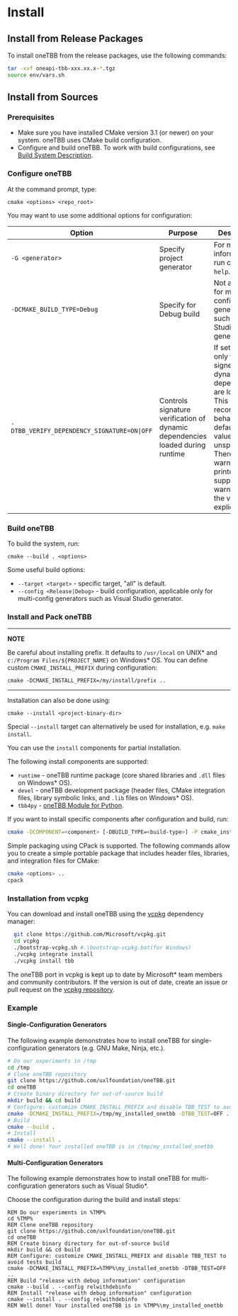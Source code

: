 # Install

## Install from Release Packages 

To install oneTBB from the release packages, use the following commands: 

```bash
tar -xvf oneapi-tbb-xxx.xx.x-*.tgz
source env/vars.sh
```
## Install from Sources

### Prerequisites 
   
   - Make sure you have installed CMake version 3.1 (or newer) on your system. oneTBB uses CMake build configuration.
   - Configure and build oneTBB. To work with build configurations, see [Build System Description](cmake/README.md). 


### Configure oneTBB

At the command prompt, type:
```
cmake <options> <repo_root>
```

You may want to use some additional options for configuration:

| Option                                      | Purpose                                                                       | Description                                                                                                                                                                                                                  |
|---------------------------------------------|-------------------------------------------------------------------------------|------------------------------------------------------------------------------------------------------------------------------------------------------------------------------------------------------------------------------|
| `-G <generator>`                            | Specify project generator                                                     | For more information, run cmake `–help`.                                                                                                                                                                                     |
| `-DCMAKE_BUILD_TYPE=Debug`                  | Specify for Debug build                                                       | Not applicable for multi-configuration generators such as Visual Studio generator.                                                                                                                                           |
| `-DTBB_VERIFY_DEPENDENCY_SIGNATURE=ON\|OFF` | Controls signature verification of dynamic dependencies loaded during runtime | If set to ON, only the signed dynamic dependencies are loaded. This is the recommended behavior. By default, the value is unspecified. Therefore, the warning is printed. To suppress the warning, set the value explicitly. |

### Build oneTBB
 
To build the system, run:
```
cmake --build . <options>
```

Some useful build options:
- `--target <target>` - specific target, "all" is default.
-	`--config <Release|Debug>` - build configuration, applicable only for multi-config generators such as Visual Studio generator.


### Install and Pack oneTBB

---
**NOTE**

Be careful about installing prefix. It defaults to `/usr/local` on UNIX* and `c:/Program Files/${PROJECT_NAME}` on Windows* OS.
You can define custom `CMAKE_INSTALL_PREFIX` during configuration:

```
cmake -DCMAKE_INSTALL_PREFIX=/my/install/prefix ..
```

---

Installation can also be done using:

```
cmake --install <project-binary-dir>
```

Special ``--install`` target can alternatively be used for installation, e.g. ``make install``.

You can use the ``install`` components for partial installation.

The following install components are supported:
- `runtime` - oneTBB runtime package (core shared libraries and `.dll` files on Windows* OS).
- `devel` - oneTBB development package (header files, CMake integration files, library symbolic links, and `.lib` files on Windows* OS).
- `tbb4py` - [oneTBB Module for Python](https://github.com/uxlfoundation/oneTBB/blob/master/python/README.md).

If you want to install specific components after configuration and build, run:

```bash
cmake -DCOMPONENT=<component> [-DBUILD_TYPE=<build-type>] -P cmake_install.cmake
```

Simple packaging using CPack is supported.
The following commands allow you to create a simple portable package that includes header files, libraries, and integration files for CMake:

```bash
cmake <options> ..
cpack
```

### Installation from vcpkg

You can download and install oneTBB using the [vcpkg](https://github.com/Microsoft/vcpkg) dependency manager:
```sh
  git clone https://github.com/Microsoft/vcpkg.git
  cd vcpkg
  ./bootstrap-vcpkg.sh #.\bootstrap-vcpkg.bat(for Windows)
  ./vcpkg integrate install
  ./vcpkg install tbb
```

The oneTBB port in vcpkg is kept up to date by Microsoft* team members and community contributors. If the version is out of date, create an issue or pull request on the [vcpkg repository](https://github.com/Microsoft/vcpkg).

### Example 

#### Single-Configuration Generators

The following example demonstrates how to install oneTBB for single-configuration generators (e.g. GNU Make, Ninja, etc.).
```bash
# Do our experiments in /tmp
cd /tmp
# Clone oneTBB repository
git clone https://github.com/uxlfoundation/oneTBB.git
cd oneTBB
# Create binary directory for out-of-source build
mkdir build && cd build
# Configure: customize CMAKE_INSTALL_PREFIX and disable TBB_TEST to avoid tests build
cmake -DCMAKE_INSTALL_PREFIX=/tmp/my_installed_onetbb -DTBB_TEST=OFF ..
# Build
cmake --build .
# Install
cmake --install .
# Well done! Your installed oneTBB is in /tmp/my_installed_onetbb
```

#### Multi-Configuration Generators

The following example demonstrates how to install oneTBB for multi-configuration generators such as Visual Studio*. 

Choose the configuration during the build and install steps:
```batch
REM Do our experiments in %TMP%
cd %TMP%
REM Clone oneTBB repository
git clone https://github.com/uxlfoundation/oneTBB.git
cd oneTBB
REM Create binary directory for out-of-source build
mkdir build && cd build
REM Configure: customize CMAKE_INSTALL_PREFIX and disable TBB_TEST to avoid tests build
cmake -DCMAKE_INSTALL_PREFIX=%TMP%\my_installed_onetbb -DTBB_TEST=OFF ..
REM Build "release with debug information" configuration 
cmake --build . --config relwithdebinfo
REM Install "release with debug information" configuration 
cmake --install . --config relwithdebinfo
REM Well done! Your installed oneTBB is in %TMP%\my_installed_onetbb
```
